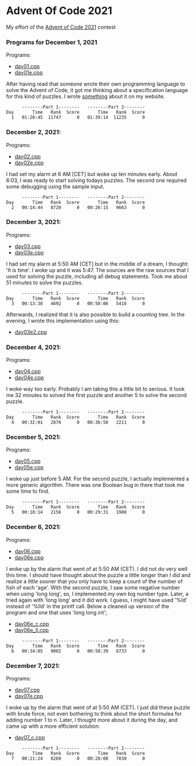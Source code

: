 # Advent Of Code 2021

My effort of the [Advent of Code 2021](https://adventofcode.com) contest

### Programs for December 1, 2021

Programs:
  * [day01.cpp](day01.cpp)
  * [day01e.cpp](day01e.cpp)

After having read that someone wrote their own programming language
to solve the Advent of Code, it got me thinking about a specification
language for this kind of puzzles. I wrote [something](https://www.iwriteiam.nl/D2112.html#1)
about it on my website.

```
      --------Part 1--------   --------Part 2--------
Day       Time   Rank  Score       Time   Rank  Score
  1   01:20:45  11747      0   01:39:14  11235      0
```

### December 2, 2021:

Programs:
  * [day02.cpp](day02.cpp)
  * [day02e.cpp](day02e.cpp)
  
I had set my alarm at 6 AM [CET] but woke up ten minutes early.
About 6:03, I was ready to start solving todays puzzles. The second
one required some debugging using the sample input.

```
      --------Part 1--------   --------Part 2--------
Day       Time   Rank  Score       Time   Rank  Score
  2   00:14:44   8720      0   00:26:15   9663      0
```

### December 3, 2021:

Programs:
  * [day03.cpp](day03.cpp)
  * [day03e.cpp](day03e.cpp)
  
I had set my alarm at 5:50 AM [CET] but in the middle of a dream,
I thought: 'It is time'. I woke up and it was 5:47.
The sources are the raw sources that I used for solving the puzzle,
including all debug statements. Took me about 51 minutes to solve
the puzzles.

```
      --------Part 1--------   --------Part 2--------
Day       Time   Rank  Score       Time   Rank  Score
  3   00:13:38   4692      0   00:50:06   5418      0
```
  
Afterwards, I realized that it is also possible to build a counting
tree. In the evening, I wrote this implementation using this:
  * [day03e2.cpp](day03e2.cpp)


### December 4, 2021:

Programs:
  * [day04.cpp](day04.cpp)
  * [day04e.cpp](day04e.cpp)

I woke way too early. Probably I am taking this a little bit to
serious. It took me 32 minutes to solved the first puzzle and
another 5 to solve the second puzzle.

```
      --------Part 1--------   --------Part 2--------
Day       Time   Rank  Score       Time   Rank  Score
  4   00:32:01   2876      0   00:36:50   2211      0
```
  
### December 5, 2021:

Programs:
  * [day05.cpp](day05.cpp)
  * [day05e.cpp](day05e.cpp)

I woke up just before 5 AM. For the second puzzle, I actually
implemented a more generic algorithm. There was one Boolean
bug in there that took me some time to find.


```
      --------Part 1--------   --------Part 2--------
Day       Time   Rank  Score       Time   Rank  Score
  5   00:18:14   2156      0   00:29:31   1988      0
```

### December 6, 2021:

Programs:
  * [day06.cpp](day06.cpp)
  * [day06e.cpp](day06e.cpp)

I woke up by the alarm that went of at 5:50 AM (CET).
I did not do very well this time. I should have thought about
the puzzle a little longer than I did and realize a little
sooner that you only have to keep a count of the number of
fish of each 'age'. With the second puzzle, I saw some
negative number when using 'long long', so, I implemented
my own big number type. Later, a tried again with 'long long'
and it did work. I guess, I might have used '%ld' instead of
'%lld' in the printf call. Below a cleaned up version of the
program and one that uses 'long long int';
  * [day06e_c.cpp](day06e_c.cpp)
  * [day06e_ll.cpp](day06e_ll.cpp)

```
      --------Part 1--------   --------Part 2--------
Day       Time   Rank  Score       Time   Rank  Score
  6   00:34:05   9002      0   00:58:39   6733      0
```

### December 7, 2021:

Programs:
  * [day07.cpp](day07.cpp)
  * [day07e.cpp](day07e.cpp)

I woke up by the alarm that went of at 5:50 AM (CET).
I just did these puzzle with brute force, not even bothering
to think about the short formulea for adding number 1 to n.
Later, I thought more about it during the day, and came up
with a more efficient solution:
  * [day07_c.cpp](day07_c.cpp)

```
      --------Part 1--------   --------Part 2--------
Day       Time   Rank  Score       Time   Rank  Score
  7   00:21:24   8260      0   00:28:08   7030      0
```
